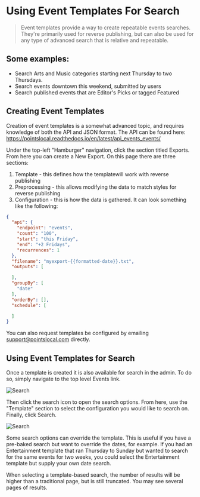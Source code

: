 # Using Event Templates For Search
> Event templates provide a way to create repeatable events searches. They're primarily used for reverse publishing, but can also be used for any type of advanced search that is relative and repeatable. 

## Some examples:
* Search Arts and Music categories starting next Thursday to two Thursdays.
* Search events downtown this weekend, submitted by users
* Search published events that are Editor's Picks or tagged Featured

## Creating Event Templates
Creation of event templates is a somewhat advanced topic, and requires knowledge of both the API and JSON format. The API can be found here: https://pointslocal.readthedocs.io/en/latest/api_events_events/

Under the top-left "Hamburger" navigation, click the section titled Exports. From here you can create a New Export. On this page there are three sections:

1. Template - this defines how the templatewill work with reverse publishing
2. Preprocessing - this allows modifying the data to match styles for reverse publishing
3. Configuration - this is how the data is gathered. It can look something like the following:

```json
{
  "api": {
    "endpoint": "events",
    "count": "100",
    "start": "this Friday",
    "end": "+2 Fridays",
    "recurrences": 1
  },
  "filename": "myexport-{{formatted-date}}.txt",
  "outputs": [

  ],
  "groupBy": [
    "date"
  ],
  "orderBy": [],
  "schedule": [

  ]
}
```

You can also request templates be configured by emailing support@pointslocal.com directly.

## Using Event Templates for Search
Once a template is created it is also available for search in the admin. To do so, simply navigate to the top level Events link. 

![Search](https://pointslocal.github.io/howto/images/events_templates_search.png)

Then click the search icon to open the search options. From here, use the "Template" section to select the configuration you would like to search on. Finally, click Search.

![Search](https://pointslocal.github.io/howto/images/events_templates_search2.png)

Some search options can override the template. This is useful if you have a pre-baked search but want to override the dates, for example. If you had an Entertainment template that ran Thursday to Sunday but wanted to search for the same events for two weeks, you could select the Entertainment template but supply your own date search.

When selecting a template-based search, the number of results will be higher than a traditional page, but is still truncated. You may see several pages of results.